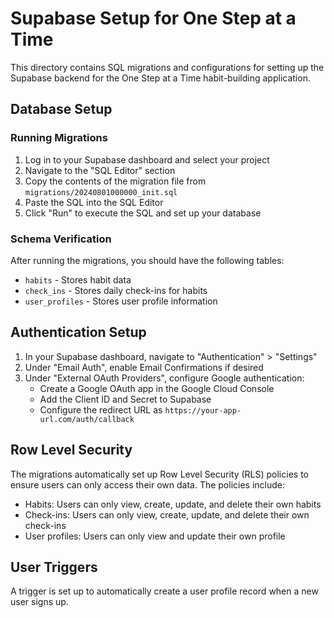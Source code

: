 # Supabase Setup for One Step at a Time

This directory contains SQL migrations and configurations for setting up the Supabase backend for the One Step at a Time habit-building application.

## Database Setup

### Running Migrations

1. Log in to your Supabase dashboard and select your project
2. Navigate to the "SQL Editor" section
3. Copy the contents of the migration file from `migrations/20240801000000_init.sql`
4. Paste the SQL into the SQL Editor
5. Click "Run" to execute the SQL and set up your database

### Schema Verification

After running the migrations, you should have the following tables:

- `habits` - Stores habit data
- `check_ins` - Stores daily check-ins for habits
- `user_profiles` - Stores user profile information

## Authentication Setup

1. In your Supabase dashboard, navigate to "Authentication" > "Settings"
2. Under "Email Auth", enable Email Confirmations if desired
3. Under "External OAuth Providers", configure Google authentication:
   - Create a Google OAuth app in the Google Cloud Console
   - Add the Client ID and Secret to Supabase
   - Configure the redirect URL as `https://your-app-url.com/auth/callback`

## Row Level Security

The migrations automatically set up Row Level Security (RLS) policies to ensure users can only access their own data. The policies include:

- Habits: Users can only view, create, update, and delete their own habits
- Check-ins: Users can only view, create, update, and delete their own check-ins
- User profiles: Users can only view and update their own profile

## User Triggers

A trigger is set up to automatically create a user profile record when a new user signs up. 